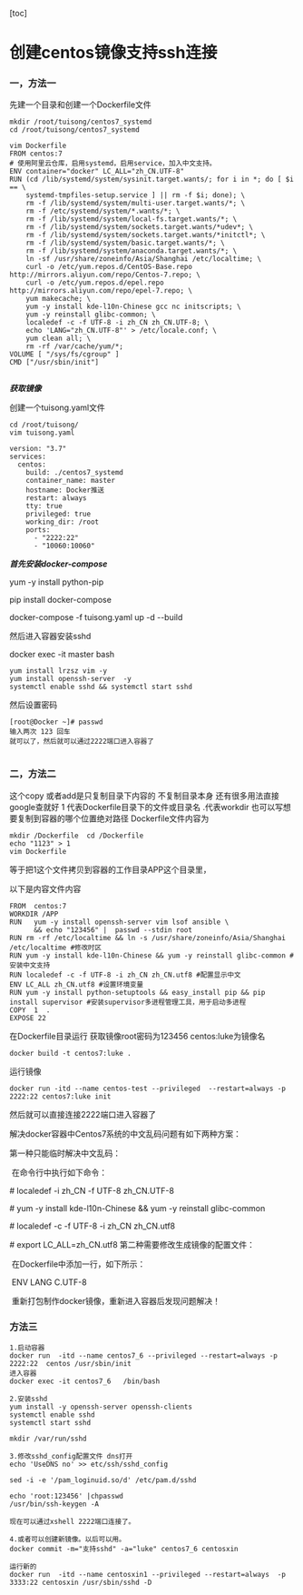 [toc]

# 创建centos镜像支持ssh连接

### 一，方法一

先建一个目录和创建一个Dockerfile文件

```
mkdir /root/tuisong/centos7_systemd
cd /root/tuisong/centos7_systemd

vim Dockerfile
FROM centos:7
# 使用阿里云仓库，启用systemd，启用service，加入中文支持。
ENV container="docker" LC_ALL="zh_CN.UTF-8"
RUN (cd /lib/systemd/system/sysinit.target.wants/; for i in *; do [ $i == \
    systemd-tmpfiles-setup.service ] || rm -f $i; done); \
    rm -f /lib/systemd/system/multi-user.target.wants/*; \
    rm -f /etc/systemd/system/*.wants/*; \
    rm -f /lib/systemd/system/local-fs.target.wants/*; \
    rm -f /lib/systemd/system/sockets.target.wants/*udev*; \
    rm -f /lib/systemd/system/sockets.target.wants/*initctl*; \
    rm -f /lib/systemd/system/basic.target.wants/*; \
    rm -f /lib/systemd/system/anaconda.target.wants/*; \
    ln -sf /usr/share/zoneinfo/Asia/Shanghai /etc/localtime; \
    curl -o /etc/yum.repos.d/CentOS-Base.repo http://mirrors.aliyun.com/repo/Centos-7.repo; \
    curl -o /etc/yum.repos.d/epel.repo http://mirrors.aliyun.com/repo/epel-7.repo; \
    yum makecache; \
    yum -y install kde-l10n-Chinese gcc nc initscripts; \
    yum -y reinstall glibc-common; \
    localedef -c -f UTF-8 -i zh_CN zh_CN.UTF-8; \
    echo 'LANG="zh_CN.UTF-8"' > /etc/locale.conf; \
    yum clean all; \
    rm -rf /var/cache/yum/*;
VOLUME [ "/sys/fs/cgroup" ]
CMD ["/usr/sbin/init"]


```

***获取镜像***

创建一个tuisong.yaml文件

```
cd /root/tuisong/
vim tuisong.yaml

version: "3.7"
services:
  centos:
    build: ./centos7_systemd
    container_name: master
    hostname: Docker推送
    restart: always
    tty: true
    privileged: true
    working_dir: /root
    ports:
      - "2222:22"
      - "10060:10060"

```

***首先安装docker-compose***

 yum -y install python-pip

   pip install docker-compose

docker-compose -f tuisong.yaml up -d --build

然后进入容器安装sshd

docker exec -it master bash

```
yum install lrzsz vim -y
yum install openssh-server  -y
systemctl enable sshd && systemctl start sshd

```

然后设置密码 

```
[root@Docker ~]# passwd
输入两次 123 回车
就可以了，然后就可以通过2222端口进入容器了


```





### 二，方法二

 这个copy 或者add是只复制目录下内容的 不复制目录本身 还有很多用法直接google查就好 1 代表Dockerfile目录下的文件或目录名 .代表workdir 也可以写想要复制到容器的哪个位置绝对路径
Dockerfile文件内容为 

```
mkdir /Dockerfile  cd /Dockerfile
echo "1123" > 1    
vim Dockerfile

```

 等于把1这个文件拷贝到容器的工作目录APP这个目录里，

以下是内容文件内容

```
FROM  centos:7
WORKDIR /APP
RUN   yum -y install openssh-server vim lsof ansible \
      && echo "123456" |  passwd --stdin root
RUN rm -rf /etc/localtime && ln -s /usr/share/zoneinfo/Asia/Shanghai /etc/localtime #修改时区
RUN yum -y install kde-l10n-Chinese && yum -y reinstall glibc-common #安装中文支持
RUN localedef -c -f UTF-8 -i zh_CN zh_CN.utf8 #配置显示中文
ENV LC_ALL zh_CN.utf8 #设置环境变量
RUN yum -y install python-setuptools && easy_install pip && pip install supervisor #安装supervisor多进程管理工具，用于启动多进程
COPY  1  .
EXPOSE 22

```

 在Dockerfile目录运行 获取镜像root密码为123456   centos:luke为镜像名


```
docker build -t centos7:luke .     

```

运行镜像 

```
docker run -itd --name centos-test --privileged  --restart=always -p 2222:22 centos7:luke init
```

然后就可以直接连接2222端口进入容器了



解决docker容器中Centos7系统的中文乱码问题有如下两种方案：

第一种只能临时解决中文乱码：

​    在命令行中执行如下命令：

\# localedef -i zh_CN -f UTF-8 zh_CN.UTF-8

\# yum -y install kde-l10n-Chinese && yum -y reinstall glibc-common

\# localedef -c -f UTF-8 -i zh_CN zh_CN.utf8

\# export LC_ALL=zh_CN.utf8
第二种需要修改生成镜像的配置文件：

​    在Dockerfile中添加一行，如下所示：

​        ENV LANG C.UTF-8

​    重新打包制作docker镜像，重新进入容器后发现问题解决！

### 方法三

```
1.启动容器
docker run  -itd --name centos7_6 --privileged --restart=always -p 2222:22  centos /usr/sbin/init
进入容器
docker exec -it centos7_6   /bin/bash

2.安装sshd
yum install -y openssh-server openssh-clients
systemctl enable sshd
systemctl start sshd

mkdir /var/run/sshd

3.修改sshd_config配置文件 dns打开
echo 'UseDNS no' >> etc/ssh/sshd_config

sed -i -e '/pam_loginuid.so/d' /etc/pam.d/sshd 

echo 'root:123456' |chpasswd
/usr/bin/ssh-keygen -A

现在可以通过xshell 2222端口连接了。

4.或者可以创建新镜像。以后可以用。
docker commit -m="支持sshd" -a="luke" centos7_6 centosxin

运行新的
docker run  -itd --name centosxin1 --privileged --restart=always  -p 3333:22 centosxin /usr/sbin/sshd -D 

```


